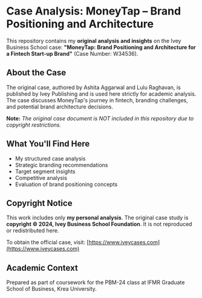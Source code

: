 # Case Analysis: MoneyTap – Brand Positioning and Architecture

This repository contains my **original analysis and insights** on the Ivey Business School case:
**"MoneyTap: Brand Positioning and Architecture for a Fintech Start-up Brand"** (Case Number: W34536).

## About the Case
The original case, authored by Ashita Aggarwal and Lulu Raghavan, is published by Ivey Publishing and is used here strictly for academic analysis. The case discusses MoneyTap's journey in fintech, branding challenges, and potential brand architecture decisions.

**Note:** _The original case document is NOT included in this repository due to copyright restrictions._

## What You'll Find Here
- My structured case analysis
- Strategic branding recommendations
- Target segment insights
- Competitive analysis
- Evaluation of brand positioning concepts

## Copyright Notice
This work includes only **my personal analysis**. The original case study is **copyright © 2024, Ivey Business School Foundation**. It is not reproduced or redistributed here.

To obtain the official case, visit: [https://www.iveycases.com](https://www.iveycases.com)

## Academic Context
Prepared as part of coursework for the PBM-24 class at IFMR Graduate School of Business, Krea University.
